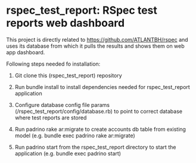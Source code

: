 rspec_test_report: RSpec test reports web dashboard
===================================================

This project is directly related to https://github.com/ATLANTBH/rspec and uses its database from which it pulls the results and shows them on web app dashboard.

Following steps needed fo installation:

1. Git clone this (rspec_test_report) repository

2. Run bundle install to install dependencies needed for rspec_test_report application

3. Configure database config file params (/rspec_test_report/config/database.rb) to point to correct database where test reports are stored

4. Run padrino rake ar:migrate to create accounts db table from existing model (e.g. bundle exec padrino rake ar:migrate)

5. Run padrino start from the rspec_test_report directory to start the application (e.g. bundle exec padrino start)
